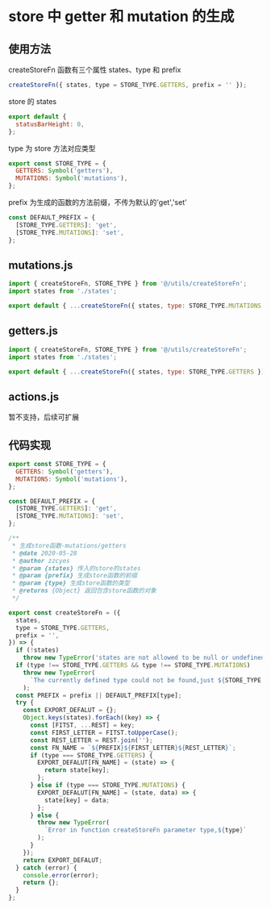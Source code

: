 # store 中 getter 和 mutation 的生成

<a name="nqvR8"></a>

## 使用方法

createStoreFn 函数有三个属性 states、type 和 prefix

```javascript
createStoreFn({ states, type = STORE_TYPE.GETTERS, prefix = '' });
```

store 的 states

```javascript
export default {
  statusBarHeight: 0,
};
```

type 为 store 方法对应类型

```javascript
export const STORE_TYPE = {
  GETTERS: Symbol('getters'),
  MUTATIONS: Symbol('mutations'),
};
```

prefix 为生成的函数的方法前缀，不传为默认的'get','set'

```javascript
const DEFAULT_PREFIX = {
  [STORE_TYPE.GETTERS]: 'get',
  [STORE_TYPE.MUTATIONS]: 'set',
};
```

<a name="yYmsW"></a>

## mutations.js

```javascript
import { createStoreFn, STORE_TYPE } from '@/utils/createStoreFn';
import states from './states';

export default { ...createStoreFn({ states, type: STORE_TYPE.MUTATIONS }) };
```

<a name="Wfwym"></a>

## getters.js

```javascript
import { createStoreFn, STORE_TYPE } from '@/utils/createStoreFn';
import states from './states';

export default { ...createStoreFn({ states, type: STORE_TYPE.GETTERS }) };
```

<a name="S68Fj"></a>

## actions.js

暂不支持，后续可扩展

<a name="X6krr"></a>

## 代码实现

```javascript
export const STORE_TYPE = {
  GETTERS: Symbol('getters'),
  MUTATIONS: Symbol('mutations'),
};

const DEFAULT_PREFIX = {
  [STORE_TYPE.GETTERS]: 'get',
  [STORE_TYPE.MUTATIONS]: 'set',
};

/**
 * 生成store函数-mutations/getters
 * @date 2020-05-28
 * @author zzcyes
 * @param {states} 传入的store的states
 * @param {prefix} 生成store函数的前缀
 * @param {type} 生成store函数的类型
 * @returns {Object} 返回包含store函数的对象
 */

export const createStoreFn = ({
  states,
  type = STORE_TYPE.GETTERS,
  prefix = '',
}) => {
  if (!states)
    throw new TypeError('states are not allowed to be null or undefined');
  if (type !== STORE_TYPE.GETTERS && type !== STORE_TYPE.MUTATIONS)
    throw new TypeError(
      `The currently defined type could not be found,just ${STORE_TYPE.GETTERS} or ${STORE_TYPE.MUTATIONS}`
    );
  const PREFIX = prefix || DEFAULT_PREFIX[type];
  try {
    const EXPORT_DEFALUT = {};
    Object.keys(states).forEach((key) => {
      const [FITST, ...REST] = key;
      const FIRST_LETTER = FITST.toUpperCase();
      const REST_LETTER = REST.join('');
      const FN_NAME = `${PREFIX}${FIRST_LETTER}${REST_LETTER}`;
      if (type === STORE_TYPE.GETTERS) {
        EXPORT_DEFALUT[FN_NAME] = (state) => {
          return state[key];
        };
      } else if (type === STORE_TYPE.MUTATIONS) {
        EXPORT_DEFALUT[FN_NAME] = (state, data) => {
          state[key] = data;
        };
      } else {
        throw new TypeError(
          `Error in function createStoreFn parameter type,${type}`
        );
      }
    });
    return EXPORT_DEFALUT;
  } catch (error) {
    console.error(error);
    return {};
  }
};
```
